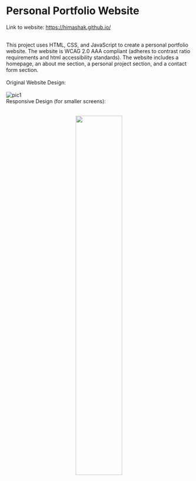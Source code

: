 # Personal Portfolio Website
Link to website: https://himashak.github.io/ <br><br>

This project uses HTML, CSS, and JavaScript to create a personal portfolio website. The website is WCAG 2.0 AAA compliant (adheres to contrast ratio requirements and html accessibility standards). The website includes a homepage, an about me section, a personal project section, and a contact form section.
<br><br>
Original Website Design: <br><br>
![pic1](https://github.com/HimashaK/HimashaK.github.io/assets/90633056/ab158921-43fc-40e7-8042-054ec8f3133a)
<br>
Responsive Design (for smaller screens): <br><br>
<p align="center">
  <img src="[https://github.com/HimashaK/RegressionProject/assets/90633056/a9e256c7-35aa-4306-b9eb-4ab5fd204448](https://github.com/HimashaK/HimashaK.github.io/assets/90633056/dacd46ca-9e2a-4a2a-8230-457426119e41)https://github.com/HimashaK/HimashaK.github.io/assets/90633056/dacd46ca-9e2a-4a2a-8230-457426119e41" width="50%" height="50%">
</p>






